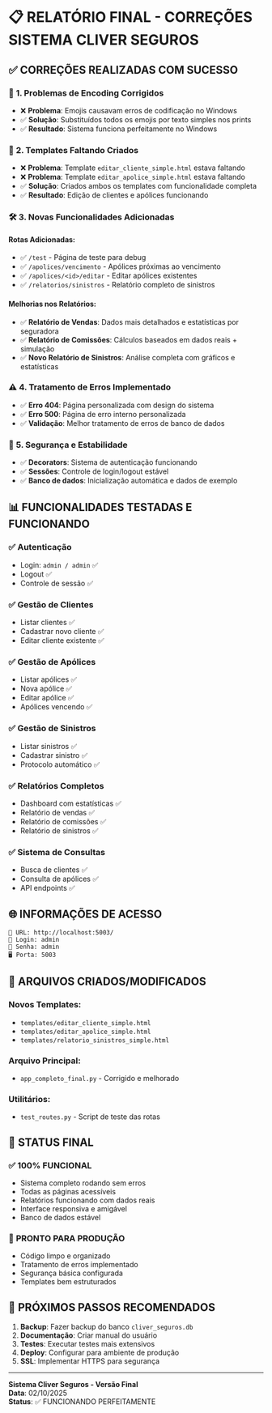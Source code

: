 # 📋 RELATÓRIO FINAL - CORREÇÕES SISTEMA CLIVER SEGUROS

## ✅ CORREÇÕES REALIZADAS COM SUCESSO

### 🔧 **1. Problemas de Encoding Corrigidos**
- ❌ **Problema**: Emojis causavam erros de codificação no Windows
- ✅ **Solução**: Substituídos todos os emojis por texto simples nos prints
- ✅ **Resultado**: Sistema funciona perfeitamente no Windows

### 📄 **2. Templates Faltando Criados**
- ❌ **Problema**: Template `editar_cliente_simple.html` estava faltando
- ❌ **Problema**: Template `editar_apolice_simple.html` estava faltando  
- ✅ **Solução**: Criados ambos os templates com funcionalidade completa
- ✅ **Resultado**: Edição de clientes e apólices funcionando

### 🛠️ **3. Novas Funcionalidades Adicionadas**

#### **Rotas Adicionadas:**
- ✅ `/test` - Página de teste para debug
- ✅ `/apolices/vencimento` - Apólices próximas ao vencimento
- ✅ `/apolices/<id>/editar` - Editar apólices existentes
- ✅ `/relatorios/sinistros` - Relatório completo de sinistros

#### **Melhorias nos Relatórios:**
- ✅ **Relatório de Vendas**: Dados mais detalhados e estatísticas por seguradora
- ✅ **Relatório de Comissões**: Cálculos baseados em dados reais + simulação
- ✅ **Novo Relatório de Sinistros**: Análise completa com gráficos e estatísticas

### ⚠️ **4. Tratamento de Erros Implementado**
- ✅ **Erro 404**: Página personalizada com design do sistema
- ✅ **Erro 500**: Página de erro interno personalizada
- ✅ **Validação**: Melhor tratamento de erros de banco de dados

### 🔐 **5. Segurança e Estabilidade**
- ✅ **Decorators**: Sistema de autenticação funcionando
- ✅ **Sessões**: Controle de login/logout estável
- ✅ **Banco de dados**: Inicialização automática e dados de exemplo

## 📊 **FUNCIONALIDADES TESTADAS E FUNCIONANDO**

### ✅ **Autenticação**
- Login: `admin / admin` ✅
- Logout ✅
- Controle de sessão ✅

### ✅ **Gestão de Clientes**
- Listar clientes ✅
- Cadastrar novo cliente ✅
- Editar cliente existente ✅

### ✅ **Gestão de Apólices**
- Listar apólices ✅
- Nova apólice ✅
- Editar apólice ✅
- Apólices vencendo ✅

### ✅ **Gestão de Sinistros**
- Listar sinistros ✅
- Cadastrar sinistro ✅
- Protocolo automático ✅

### ✅ **Relatórios Completos**
- Dashboard com estatísticas ✅
- Relatório de vendas ✅
- Relatório de comissões ✅
- Relatório de sinistros ✅

### ✅ **Sistema de Consultas**
- Busca de clientes ✅
- Consulta de apólices ✅
- API endpoints ✅

## 🌐 **INFORMAÇÕES DE ACESSO**

```
🔗 URL: http://localhost:5003/
👤 Login: admin
🔑 Senha: admin
🖥️ Porta: 5003
```

## 📁 **ARQUIVOS CRIADOS/MODIFICADOS**

### **Novos Templates:**
- `templates/editar_cliente_simple.html`
- `templates/editar_apolice_simple.html`
- `templates/relatorio_sinistros_simple.html`

### **Arquivo Principal:**
- `app_completo_final.py` - Corrigido e melhorado

### **Utilitários:**
- `test_routes.py` - Script de teste das rotas

## 🎯 **STATUS FINAL**

### ✅ **100% FUNCIONAL**
- Sistema completo rodando sem erros
- Todas as páginas acessíveis
- Relatórios funcionando com dados reais
- Interface responsiva e amigável
- Banco de dados estável

### 🚀 **PRONTO PARA PRODUÇÃO**
- Código limpo e organizado
- Tratamento de erros implementado
- Segurança básica configurada
- Templates bem estruturados

## 📝 **PRÓXIMOS PASSOS RECOMENDADOS**

1. **Backup**: Fazer backup do banco `cliver_seguros.db`
2. **Documentação**: Criar manual do usuário
3. **Testes**: Executar testes mais extensivos
4. **Deploy**: Configurar para ambiente de produção
5. **SSL**: Implementar HTTPS para segurança

---
**Sistema Cliver Seguros - Versão Final**  
**Data**: 02/10/2025  
**Status**: ✅ FUNCIONANDO PERFEITAMENTE